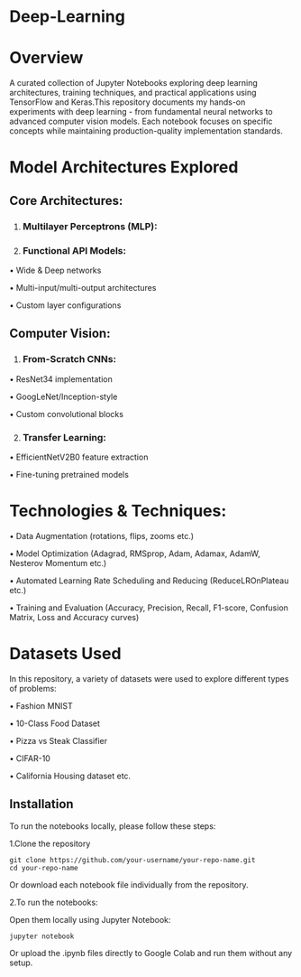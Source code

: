 # Deep-Learning
# Overview
A curated collection of Jupyter Notebooks exploring deep learning architectures, training techniques, and practical applications using TensorFlow and Keras.This repository documents my hands-on experiments with deep learning - from fundamental neural networks to advanced computer vision models. Each notebook focuses on specific concepts while maintaining production-quality implementation standards.

# Model Architectures Explored

## Core Architectures:

1. ### Multilayer Perceptrons (MLP):

2. ### Functional API Models:

 • Wide & Deep networks

 • Multi-input/multi-output architectures

 • Custom layer configurations

## Computer Vision:

1. ### From-Scratch CNNs:

 • ResNet34 implementation

 • GoogLeNet/Inception-style

 • Custom convolutional blocks

2. ### Transfer Learning:

 • EfficientNetV2B0 feature extraction

 • Fine-tuning pretrained models

# Technologies & Techniques:


• Data Augmentation (rotations, flips, zooms etc.)

• Model Optimization (Adagrad, RMSprop, Adam, Adamax, AdamW, Nesterov Momentum etc.)

• Automated Learning Rate Scheduling and Reducing (ReduceLROnPlateau etc.)

• Training and Evaluation (Accuracy, Precision, Recall, F1-score, Confusion Matrix, Loss and Accuracy curves)

# Datasets Used

In this repository, a variety of datasets were used to explore different types of problems:

• Fashion MNIST 

• 10-Class Food Dataset 

• Pizza vs Steak Classifier

• CIFAR-10 

• California Housing dataset etc.

**Installation**
-
To run the notebooks locally, please follow these steps:

1.Clone the repository

```
git clone https://github.com/your-username/your-repo-name.git
cd your-repo-name
```

Or download each notebook file individually from the repository.

2.To run the notebooks:

Open them locally using Jupyter Notebook:

```
jupyter notebook
```

Or upload the .ipynb files directly to Google Colab and run them without any setup.


